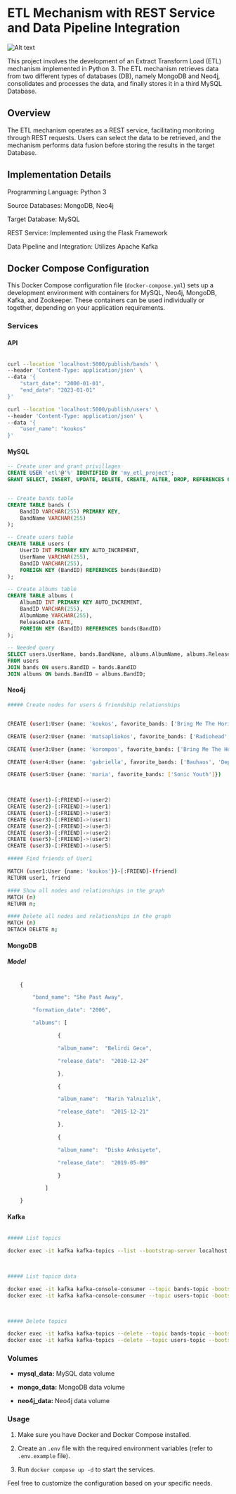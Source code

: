 
# ETL Mechanism with REST Service and Data Pipeline Integration

![Alt text](image.png)

This project involves the development of an Extract Transform Load (ETL) mechanism implemented in Python 3. The ETL mechanism retrieves data from two different types of databases (DB), namely MongoDB and Neo4j, consolidates and processes the data, and finally stores it in a third MySQL Database.

## Overview
The ETL mechanism operates as a REST service, facilitating monitoring through REST requests. Users can select the data to be retrieved, and the mechanism performs data fusion before storing the results in the target Database.

## Implementation Details
Programming Language: Python 3

Source Databases: MongoDB, Neo4j

Target Database: MySQL

REST Service: Implemented using the Flask Framework

Data Pipeline and Integration: Utilizes Apache Kafka

## Docker Compose Configuration
 

This Docker Compose configuration file (`docker-compose.yml`) sets up a development environment with containers for MySQL, Neo4j, MongoDB, Kafka, and Zookeeper. These containers can be used individually or together, depending on your application requirements.
 

### Services

#### API
```bash

curl --location 'localhost:5000/publish/bands' \
--header 'Content-Type: application/json' \
--data '{
    "start_date": "2000-01-01",
    "end_date": "2023-01-01"
}'

curl --location 'localhost:5000/publish/users' \
--header 'Content-Type: application/json' \
--data '{
    "user_name": "koukos"
}'

```

#### MySQL
  

```sql
-- Create user and grant privillages
CREATE USER 'etl'@'%' IDENTIFIED BY 'my_etl_project';
GRANT SELECT, INSERT, UPDATE, DELETE, CREATE, ALTER, DROP, REFERENCES ON `MusicNetworkDB`.* TO 'etl'@'%';


-- Create bands table
CREATE TABLE bands (
    BandID VARCHAR(255) PRIMARY KEY,
    BandName VARCHAR(255)
);

-- Create users table
CREATE TABLE users (
    UserID INT PRIMARY KEY AUTO_INCREMENT,
    UserName VARCHAR(255),
    BandID VARCHAR(255),
    FOREIGN KEY (BandID) REFERENCES bands(BandID)
);

-- Create albums table
CREATE TABLE albums (
    AlbumID INT PRIMARY KEY AUTO_INCREMENT,
    BandID VARCHAR(255),
    AlbumName VARCHAR(255),
    ReleaseDate DATE,
    FOREIGN KEY (BandID) REFERENCES bands(BandID)
);

-- Needed query
SELECT users.UserName, bands.BandName, albums.AlbumName, albums.ReleaseDate
FROM users
JOIN bands ON users.BandID = bands.BandID
JOIN albums ON bands.BandID = albums.BandID;


```

  

#### Neo4j

  
```bash
##### Create nodes for users & friendship relationships


CREATE (user1:User {name: 'koukos', favorite_bands: ['Bring Me The Horizon', 'Radiohead']})

CREATE (user2:User {name: 'matsapliokos', favorite_bands: ['Radiohead', 'Viagra Boys', 'Interpol', 'UNKLE']})

CREATE (user3:User {name: 'korompos', favorite_bands: ['Bring Me The Horizon', 'Viagra Boys', 'Metallica']})

CREATE (user4:User {name: 'gabriella', favorite_bands: ['Bauhaus', 'Depeche Mode']})

CREATE (user5:User {name: 'maria', favorite_bands: ['Sonic Youth']})

  

CREATE (user1)-[:FRIEND]->(user2)
CREATE (user2)-[:FRIEND]->(user1)
CREATE (user1)-[:FRIEND]->(user3)
CREATE (user3)-[:FRIEND]->(user1)
CREATE (user2)-[:FRIEND]->(user3)
CREATE (user3)-[:FRIEND]->(user2)
CREATE (user5)-[:FRIEND]->(user3)
CREATE (user3)-[:FRIEND]->(user5)

##### Find friends of User1

MATCH (user1:User {name: 'koukos'})-[:FRIEND]-(friend)
RETURN user1, friend  

#### Show all nodes and relationships in the graph
MATCH (n)
RETURN n;

#### Delete all nodes and relationships in the graph
MATCH (n)
DETACH DELETE n;

```
  

#### MongoDB

  

##### Model

  

```javascript

    {

        "band_name": "She Past Away",

        "formation_date": "2006",

        "albums": [

                {

                "album_name":  "Belirdi Gece",

                "release_date":  "2010-12-24"

                },

                {

                "album_name":  "Narin Yalnızlık",

                "release_date":  "2015-12-21"

                },

                {

                "album_name":  "Disko Anksiyete",

                "release_date":  "2019-05-09"

                }

            ]

    }

```

  


#### Kafka

```bash
  
##### List topics

docker exec -it kafka kafka-topics --list --bootstrap-server localhost:9092

  

##### List topicσ data

docker exec -it kafka kafka-console-consumer --topic bands-topic -bootstrap-server localhost:9092 --from-beginning
docker exec -it kafka kafka-console-consumer --topic users-topic -bootstrap-server localhost:9092 --from-beginning

  

##### Delete topics

docker exec -it kafka kafka-topics --delete --topic bands-topic --bootstrap-server localhost:9092
docker exec -it kafka kafka-topics --delete --topic users-topic --bootstrap-server localhost:9092

```
  

### Volumes

  

-  **mysql_data:** MySQL data volume

-  **mongo_data:** MongoDB data volume

-  **neo4j_data:** Neo4j data volume

  

### Usage

  

1. Make sure you have Docker and Docker Compose installed.

2. Create an `.env` file with the required environment variables (refer to `.env.example` file).

3. Run `docker compose up -d` to start the services.

  

Feel free to customize the configuration based on your specific needs.